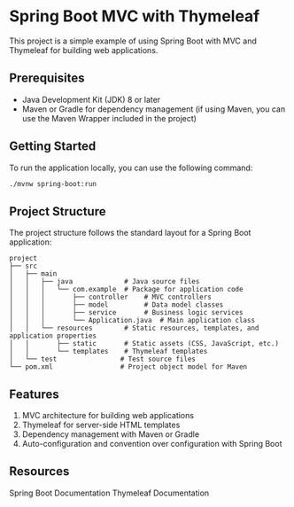 # Spring Boot MVC with Thymeleaf

This project is a simple example of using Spring Boot with MVC and Thymeleaf for building web applications.

## Prerequisites

- Java Development Kit (JDK) 8 or later
- Maven or Gradle for dependency management (if using Maven, you can use the Maven Wrapper included in the project)

## Getting Started

To run the application locally, you can use the following command:

```bash
./mvnw spring-boot:run
```

## Project Structure
The project structure follows the standard layout for a Spring Boot application:
```
project
├── src
│   ├── main
│   │   ├── java             # Java source files
│   │   │   └── com.example  # Package for application code
│   │   │       ├── controller    # MVC controllers
│   │   │       ├── model         # Data model classes
│   │   │       ├── service       # Business logic services
│   │   │       └── Application.java  # Main application class
│   │   └── resources        # Static resources, templates, and application properties
│   │       ├── static       # Static assets (CSS, JavaScript, etc.)
│   │       └── templates    # Thymeleaf templates
│   └── test                # Test source files
└── pom.xml                 # Project object model for Maven
```
## Features
1. MVC architecture for building web applications
2. Thymeleaf for server-side HTML templates
3. Dependency management with Maven or Gradle
4. Auto-configuration and convention over configuration with Spring Boot

## Resources
Spring Boot Documentation
Thymeleaf Documentation
